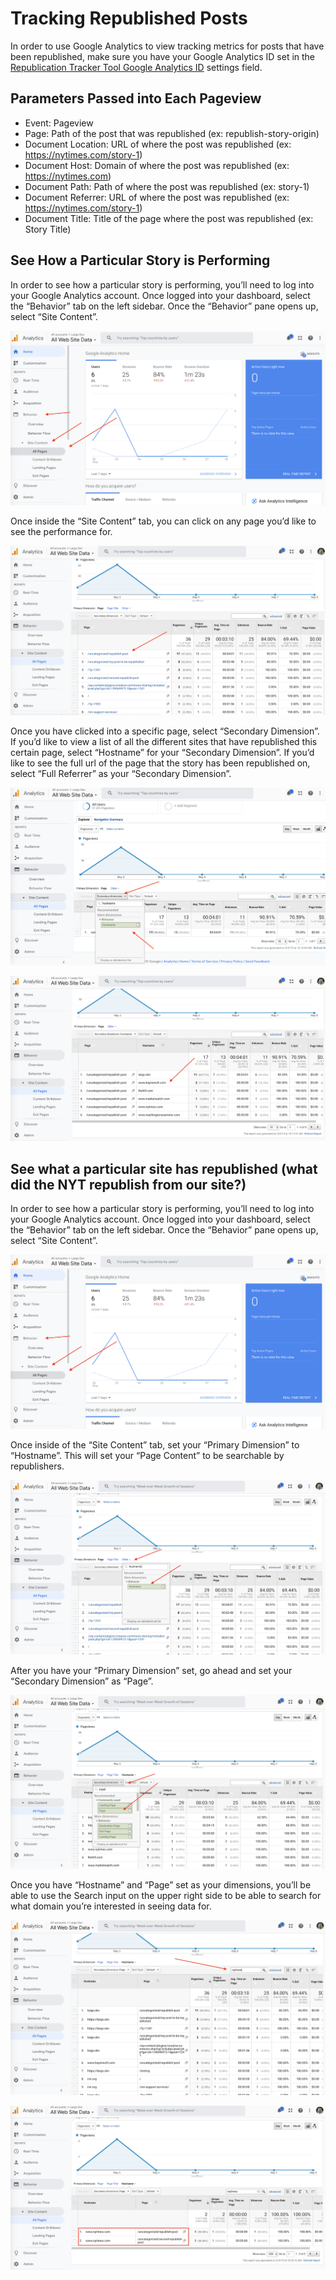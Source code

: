 # Tracking Republished Posts

In order to use Google Analytics to view tracking metrics for posts that have been republished, make sure you have your Google Analytics ID set in the [Republication Tracker Tool Google Analytics ID](configuring-plugin-settings.md) settings field.

## Parameters Passed into Each Pageview

- Event: Pageview
- Page: Path of the post that was republished (ex: republish-story-origin)
- Document Location: URL of where the post was republished (ex: https://nytimes.com/story-1)
- Document Host: Domain of where the post was republished (ex: https://nytimes.com)
- Document Path: Path of where the post was republished (ex: story-1)
- Document Referrer: URL of where the post was republished (ex: https://nytimes.com/story-1)
- Document Title: Title of the page where the post was republished (ex: Story Title)

## See How a Particular Story is Performing

In order to see how a particular story is performing, you’ll need to log into your Google Analytics account. Once logged into your dashboard, select the “Behavior” tab on the left sidebar. Once the “Behavior” pane opens up, select “Site Content”. 

![google analytics navigating to site content pane](img/google-analytics-navigating-to-site-content.png)

Once inside the “Site Content” tab, you can click on any page you’d like to see the performance for. 

![google analytics viewing individual pages](img/google-analytics-viewing-individual-pages.png)

Once you have clicked into a specific page, select “Secondary Dimension”. If you’d like to view a list of all the different sites that have republished this certain page, select “Hostname” for your “Secondary Dimension”. If you’d like to see the full url of the page that the story has been republished on, select “Full Referrer” as your “Secondary Dimension”.

![google analytics setting secondary dimension](img/google-analytics-setting-secondary-dimension.png)

![google analytics viewing secondary dimension](img/google-analytics-viewing-secondary-dimension.png)

## See what a particular site has republished (what did the NYT republish from our site?)

In order to see how a particular story is performing, you’ll need to log into your Google Analytics account. Once logged into your dashboard, select the “Behavior” tab on the left sidebar. Once the “Behavior” pane opens up, select “Site Content”. 

![google analytics navigating to site content pane](img/google-analytics-navigating-to-site-content.png)

Once inside of the “Site Content” tab, set your “Primary Dimension” to “Hostname”. This will set your “Page Content” to be searchable by republishers.

![google analytics setting primary dimension](img/google-analytics-setting-primary-dimension.png)

After you have your “Primary Dimension” set, go ahead and set your “Secondary Dimension” as “Page”. 

![google analytics setting secondary dimension after primary dimension](img/google-analytics-setting-primary-secondary-dimension.png)

Once you have “Hostname” and “Page” set as your dimensions, you’ll be able to use the Search input on the upper right side to be able to search for what domain you’re interested in seeing data for.

![google analytics filtering by sitename](img/google-analytics-filtering-by-sitename.png)

![google analytics viewing by sitename](img/google-analytics-viewing-by-sitename.png)